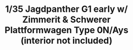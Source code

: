 ---
title: "1/35 Jagdpanther G1 early w/ Zimmerit & Schwerer Plattformwagen Type 0N/Ays (interior not included)"
price: "TBA" 
desc: "Maketa"
img_path: "/assets/img/TAKO2125X.jpg"
brand: "N/A"
available: false
special_offer: false
new: false
soon: false
cat: "0010000"
subcat: "0013100"
subsubcat: "0N/A"
sifra: "TAKO2125X"
---